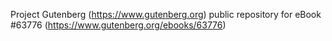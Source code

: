 Project Gutenberg (https://www.gutenberg.org) public repository for
eBook #63776 (https://www.gutenberg.org/ebooks/63776)
